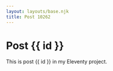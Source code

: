 ```yaml
---
layout: layouts/base.njk
title: Post 10262
---
```


# Post {{ id }}

This is post {{ id }} in my Eleventy project.
